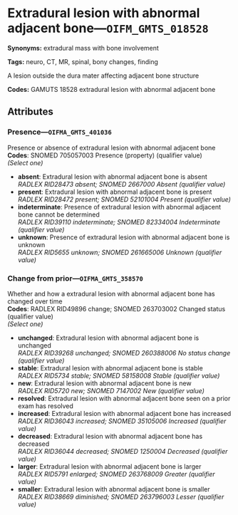 # Extradural lesion with abnormal adjacent bone—`OIFM_GMTS_018528`

**Synonyms:** extradural mass with bone involvement

**Tags:** neuro, CT, MR, spinal, bony changes, finding

A lesion outside the dura mater affecting adjacent bone structure

**Codes:** GAMUTS 18528 extradural lesion with abnormal adjacent bone

## Attributes

### Presence—`OIFMA_GMTS_401036`

Presence or absence of extradural lesion with abnormal adjacent bone  
**Codes**: SNOMED 705057003 Presence (property) (qualifier value)  
*(Select one)*

- **absent**: Extradural lesion with abnormal adjacent bone is absent  
_RADLEX RID28473 absent; SNOMED 2667000 Absent (qualifier value)_
- **present**: Extradural lesion with abnormal adjacent bone is present  
_RADLEX RID28472 present; SNOMED 52101004 Present (qualifier value)_
- **indeterminate**: Presence of extradural lesion with abnormal adjacent bone cannot be determined  
_RADLEX RID39110 indeterminate; SNOMED 82334004 Indeterminate (qualifier value)_
- **unknown**: Presence of extradural lesion with abnormal adjacent bone is unknown  
_RADLEX RID5655 unknown; SNOMED 261665006 Unknown (qualifier value)_

### Change from prior—`OIFMA_GMTS_358570`

Whether and how a extradural lesion with abnormal adjacent bone has changed over time  
**Codes**: RADLEX RID49896 change; SNOMED 263703002 Changed status (qualifier value)  
*(Select one)*

- **unchanged**: Extradural lesion with abnormal adjacent bone is unchanged  
_RADLEX RID39268 unchanged; SNOMED 260388006 No status change (qualifier value)_
- **stable**: Extradural lesion with abnormal adjacent bone is stable  
_RADLEX RID5734 stable; SNOMED 58158008 Stable (qualifier value)_
- **new**: Extradural lesion with abnormal adjacent bone is new  
_RADLEX RID5720 new; SNOMED 7147002 New (qualifier value)_
- **resolved**: Extradural lesion with abnormal adjacent bone seen on a prior exam has resolved  
- **increased**: Extradural lesion with abnormal adjacent bone has increased  
_RADLEX RID36043 increased; SNOMED 35105006 Increased (qualifier value)_
- **decreased**: Extradural lesion with abnormal adjacent bone has decreased  
_RADLEX RID36044 decreased; SNOMED 1250004 Decreased (qualifier value)_
- **larger**: Extradural lesion with abnormal adjacent bone is larger  
_RADLEX RID5791 enlarged; SNOMED 263768009 Greater (qualifier value)_
- **smaller**: Extradural lesion with abnormal adjacent bone is smaller  
_RADLEX RID38669 diminished; SNOMED 263796003 Lesser (qualifier value)_